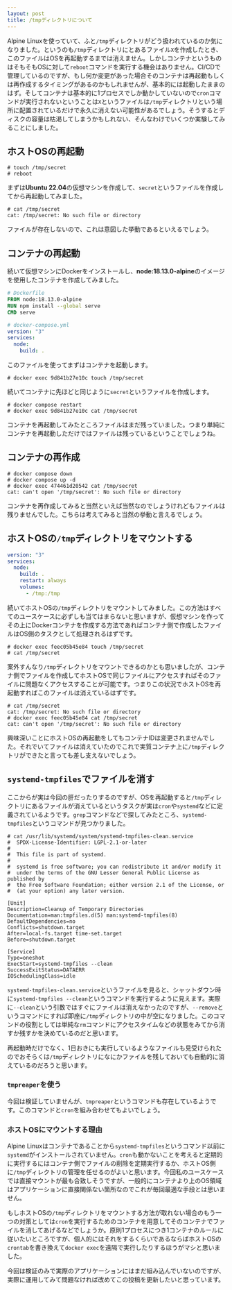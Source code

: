 ```yaml
---
layout: post
title: /tmpディレクトリについて
---
```


Alpine Linuxを使っていて、ふと`/tmp`ディレクトリがどう扱われているのか気になりました。というのも`/tmp`ディレクトリにとあるファイル`X`を作成したとき、このファイルはOSを再起動するまでは消えません。しかしコンテナというものはそもそもOSに対して`reboot`コマンドを実行する機会はありません。CI/CDで管理しているのですが、もし何か変更があった場合そのコンテナは再起動もしくは再作成するタイミングがあるのかもしれませんが、基本的には起動したままのはず。そしてコンテナは基本的に1プロセスでしか動かしていないので`cron`コマンドが実行されないということは`X`というファイルは`/tmp`ディレクトリという場所に配置されているだけで永久に消えない可能性があるでしょう。そうするとディスクの容量は枯渇してしまうかもしれない、そんなわけでいくつか実験してみることにしました。

## ホストOSの再起動

```
# touch /tmp/secret
# reboot
```

まずは**Ubuntu 22.04**の仮想マシンを作成して、`secret`というファイルを作成してから再起動してみました。

```
# cat /tmp/secret
cat: /tmp/secret: No such file or directory
```

ファイルが存在しないので、これは意図した挙動であるといえるでしょう。

## コンテナの再起動

続いて仮想マシンにDockerをインストールし、**node:18.13.0-alpine**のイメージを使用したコンテナを作成してみました。

```dockerfile
# Dockerfile
FROM node:18.13.0-alpine
RUN npm install --global serve
CMD serve
```

```yaml
# docker-compose.yml
version: "3"
services:
  node:
    build: .
```

このファイルを使ってまずはコンテナを起動します。

```
# docker exec 9d841b27e10c touch /tmp/secret
```

続いてコンテナに先ほどと同じように`secret`というファイルを作成します。

```
# docker compose restart
# docker exec 9d841b27e10c cat /tmp/secret
```

コンテナを再起動してみたところファイルはまだ残っていました。つまり単純にコンテナを再起動しただけではファイルは残っているということでしょうね。

## コンテナの再作成

```
# docker compose down
# docker compose up -d
# docker exec 474461d20542 cat /tmp/secret
cat: can't open '/tmp/secret': No such file or directory
```

コンテナを再作成してみると当然といえば当然なのでしょうけれどもファイルは残りませんでした。こちらは考えてみると当然の挙動と言えるでしょう。

## ホストOSの`/tmp`ディレクトリをマウントする

```yaml
version: "3"
services:
  node:
    build: .
    restart: always
    volumes:
      - /tmp:/tmp
```

続いてホストOSの`/tmp`ディレクトリをマウントしてみました。この方法はすべてのユースケースに必ずしも当てはまらないと思いますが、仮想マシンを作ってその上にDockerコンテナを作成する方法であればコンテナ側で作成したファイルはOS側のタスクとして処理されるはずです。

```
# docker exec feec05b45e84 touch /tmp/secret
# cat /tmp/secret
```

案外すんなり`/tmp`ディレクトリをマウントできるのかとも思いましたが、コンテナ側でファイルを作成してホストOSで同じファイルにアクセスすればそのファイルに問題なくアクセスすることが可能です。つまりこの状況でホストOSを再起動すればこのファイルは消えているはずです。

```
# cat /tmp/secret
cat: /tmp/secret: No such file or directory
# docker exec feec05b45e84 cat /tmp/secret
cat: can't open '/tmp/secret': No such file or directory
```

興味深いことにホストOSの再起動をしてもコンテナIDは変更されませんでした。それでいてファイルは消えていたのでこれで実質コンテナ上に`/tmp`ディレクトリができたと言っても差し支えないでしょう。

## `systemd-tmpfiles`でファイルを消す

ここからが実は今回の肝だったりするのですが、OSを再起動すると`/tmp`ディレクトリにあるファイルが消えているというタスクが実は`cron`や`systemd`などに定義されているようです。`grep`コマンドなどで探してみたところ、`systemd-tmpfiles`というコマンドが見つかりました。

```
# cat /usr/lib/systemd/system/systemd-tmpfiles-clean.service
#  SPDX-License-Identifier: LGPL-2.1-or-later
#
#  This file is part of systemd.
#
#  systemd is free software; you can redistribute it and/or modify it
#  under the terms of the GNU Lesser General Public License as published by
#  the Free Software Foundation; either version 2.1 of the License, or
#  (at your option) any later version.

[Unit]
Description=Cleanup of Temporary Directories
Documentation=man:tmpfiles.d(5) man:systemd-tmpfiles(8)
DefaultDependencies=no
Conflicts=shutdown.target
After=local-fs.target time-set.target
Before=shutdown.target

[Service]
Type=oneshot
ExecStart=systemd-tmpfiles --clean
SuccessExitStatus=DATAERR
IOSchedulingClass=idle
```

`systemd-tmpfiles-clean.service`というファイルを見ると、シャットダウン時に`systemd-tmpfiles --clean`というコマンドを実行するように見えます。実際に`--clean`という引数ではすぐにファイルは消えなかったのですが、`--remove`というコマンドにすれば即座に`/tmp`ディレクトリの中が空になりました。このコマンドの役割としては単純な`rm`コマンドにアクセスタイムなどの状態をみてから消すか残すかを決めているのだと思います。

再起動時だけでなく、1日おきにも実行しているようなファイルも見受けられたのでおそらくは`/tmp`ディレクトリになにかファイルを残しておいても自動的に消えているのだろうと思います。

### `tmpreaper`を使う

今回は検証していませんが、`tmpreaper`というコマンドも存在しているようです。このコマンドと`cron`を組み合わせてもよいでしょう。

### ホストOSにマウントする理由

Alpine Linuxはコンテナであることから`systemd-tmpfiles`というコマンド以前に`systemd`がインストールされていません。`cron`も動かないことを考えると定期的に実行するにはコンテナ側でファイルの削除を定期実行するか、ホストOS側に`/tmp`ディレクトリの管理を任せるのがよいと思います。今回私のユースケースでは直接マウントが最も合致しそうですが、一般的にコンテナより上のOS領域はアプリケーションに直接関係ない箇所なのでこれが毎回最適な手段とは思いません。

もしホストOSの`/tmp`ディレクトリをマウントする方法が取れない場合のもう一つの対策としては`cron`を実行するためのコンテナを用意してそのコンテナでファイルを消してあげるなどでしょうか。原則1プロセスにつき1コンテナのルールに従いたいところですが、個人的にはそれをするくらいであるならばホストOSの`crontab`を書き換えて`docker exec`を遠隔で実行したりするほうがマシと思いました。

今回は検証のみで実際のアプリケーションにはまだ組み込んでいないのですが、実際に運用してみて問題なければ改めてこの投稿を更新したいと思っています。
